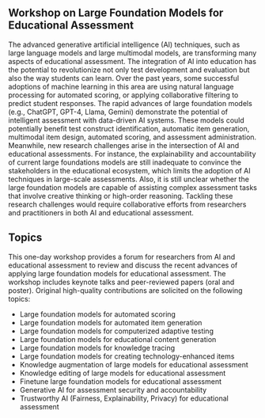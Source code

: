 ## Workshop on Large Foundation Models for Educational Assessment

The advanced generative artificial intelligence (AI) techniques, such as large language models and large multimodal models, are transforming many aspects of educational assessment. The integration of AI into education has the potential to revolutionize not only test development and evaluation but also the way students can learn. Over the past years, some successful adoptions of machine learning in this area are using natural language processing for automated scoring, or applying collaborative filtering to predict student responses. The rapid advances of large foundation models (e.g., ChatGPT, GPT-4, Llama, Gemini) demonstrate the potential of intelligent assessment with data-driven AI systems. These models could potentially benefit test construct identification, automatic item generation, multimodal item design, automated scoring, and assessment administration. Meanwhile, new research challenges arise in the intersection of AI and educational assessments. For instance, the explainability and accountability of current large foundations models are still inadequate to convince the stakeholders in the educational ecosystem, which limits the adoption of AI techniques in large-scale assessments. Also, it is still unclear whether the large foundation models are capable of assisting complex assessment tasks that involve creative thinking or high-order reasoning. Tackling these research challenges would require collaborative efforts from researchers and practitioners in both AI and educational assessment.



## Topics
This one-day workshop provides a forum for researchers from AI and educational assessment to review and discuss the recent advances of applying large foundation models for educational assessment. The workshop includes keynote talks and peer-reviewed papers (oral and poster). Original high-quality contributions are solicited on the following topics:

- Large foundation models for automated scoring
- Large foundation models for automated item generation
- Large foundation models for computerized adaptive testing
- Large foundation models for educational content generation
- Large foundation models for knowledge tracing
- Large foundation models for creating technology-enhanced items
- Knowledge augmentation of large models for educational assessment
- Knowledge editing of large models for educational assessment
- Finetune large foundation models for educational assessment
- Generative AI for assessment security and accountability
- Trustworthy AI (Fairness, Explainability, Privacy) for educational assessment
